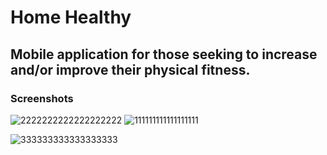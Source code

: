 # Home Healthy 

## Mobile application for those seeking to increase and/or improve their physical fitness.


### Screenshots

![2222222222222222222](https://user-images.githubusercontent.com/65046165/141594018-9260b5ee-1eba-4c25-a0de-55c6be37b113.jpg)
![111111111111111111](https://user-images.githubusercontent.com/65046165/141593943-b12fa3a1-6434-4fad-a74d-671aaabb1faf.jpg)

![333333333333333333](https://user-images.githubusercontent.com/65046165/141594021-00d1366c-6700-4428-9211-e89ca50fbb4c.jpg)


